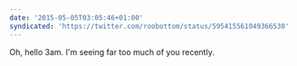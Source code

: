 ```yaml
---
date: '2015-05-05T03:05:46+01:00'
syndicated: 'https://twitter.com/roobottom/status/595415561049366530'
---
```

Oh, hello 3am. I'm seeing far too much of you recently.
